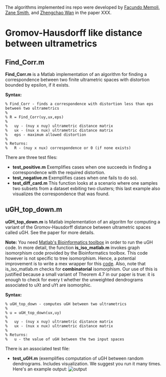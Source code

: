 The algorithms implemented ins repo were developed by [Facundo Memoli](https://people.math.osu.edu/memolitechera.1/), [Zane Smith](https://github.com/Zane3G), and [Zhengchao Wan](https://math.osu.edu/people/wan.252-0) in the paper XXX.

# Gromov-Hausdorff like distance between ultrametrics
## Find_Corr.m
**Find_Corr.m** is a Matlab implementation of an algorithm for finding a correspondence between two finite ultrametric spaces with distortion bounded by epsilon, if it exists.

**Syntax:**
```
% Find_Corr - finds a correspondence with distortion less than eps between two ultrametrics
%
% R = Find_Corr(uy,ux,eps)
%
%	uy - (nuy x nuy) ultrametric distance matrix
%	ux - (nux x nux) ultrametric distance matrix
%	eps - maximum allowed distortion
%
% Returns:
%	R - (nuy x nux) correspondence or 0 (if none exists)
```
There are three test files: 
- **test_positive.m** Exemplifies cases when one succeeds in finding a correspondence with the required distortion. 
- **test_negative.m** Exemplifies cases when one fails to do so). 
- **test_diff_card.m** This function looks at a scenario where one samples two subsets from a dataset exbiting two clusters; 
this last example also visualizes the correspondence that was found.

## uGH_top_down.m
**uGH_top_down.m** is Matlab implementation of an algoritm for computing a variant of the Gromov-Hausdorff distance between ultrametric spaces called uGH. See the paper for more details. 

**Note:** You need [Matlab's Bioinformatics toolbox](https://www.mathworks.com/products/bioinfo.html) in order to run the uGH code. In more detail, the function **is_iso_matlab.m** invokes graph isomorphism code provided by the Bioinformatics toolbox. This code however is not specific to tree isomorphism. Hence, a potential improvement is to write a mex wrapper for this [code](https://github.com/spaghetti-source/algorithm/blob/master/graph/tree_isomorphism.cc). Also, note that is_iso_matlab.m checks for **combinatorial** isomorphism. Our use of this is justified because a small variant of Theorem 4.7 in our paper is true: it is enough to check for every t whether the unweighted  dendrograms associated to uXt and uYt are isomorphic.   

**Syntax:**
```
% uGH_top_down - computes uGH between two ultrametrics
%
% u = uGH_top_down(ux,uy)
%
%	uy - (nuy x nuy) ultrametric distance matrix
%	ux - (nux x nux) ultrametric distance matrix
%	
% Returns:
%	u - the value of uGH between the two input spaces
```
There is an associated test file:
- **test_uGH.m** (exemplifies computation of uGH between random dendrograms. Includes visualization. We suggest you run it many times. Here's an example output:
![output](https://github.com/ndag/ultrametrics/blob/master/dendros.png)
